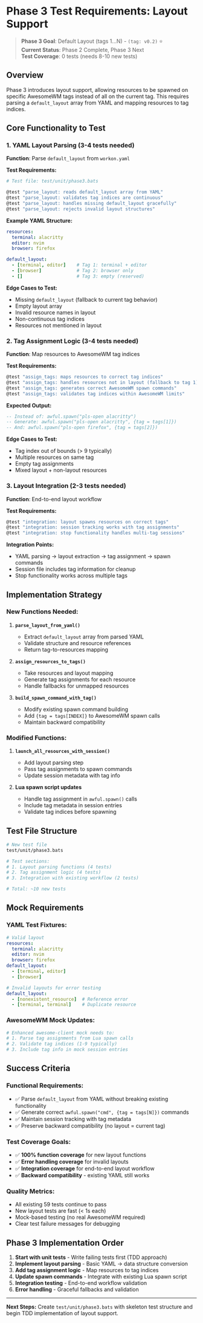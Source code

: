 # Phase 3 Test Requirements: Layout Support

> **Phase 3 Goal**: Default Layout (tags 1…N) - `(tag: v0.2)` ⭐  
> **Current Status**: Phase 2 Complete, Phase 3 Next  
> **Test Coverage**: 0 tests (needs 8-10 new tests)

## Overview

Phase 3 introduces layout support, allowing resources to be spawned on specific AwesomeWM tags instead of all on the current tag. This requires parsing a `default_layout` array from YAML and mapping resources to tag indices.

## Core Functionality to Test

### 1. **YAML Layout Parsing** (3-4 tests needed)

**Function**: Parse `default_layout` from `workon.yaml`

**Test Requirements:**
```bash
# Test file: test/unit/phase3.bats

@test "parse_layout: reads default_layout array from YAML"
@test "parse_layout: validates tag indices are continuous" 
@test "parse_layout: handles missing default_layout gracefully"
@test "parse_layout: rejects invalid layout structures"
```

**Example YAML Structure:**
```yaml
resources:
  terminal: alacritty
  editor: nvim
  browser: firefox

default_layout:
  - [terminal, editor]    # Tag 1: terminal + editor
  - [browser]             # Tag 2: browser only
  - []                    # Tag 3: empty (reserved)
```

**Edge Cases to Test:**
- Missing `default_layout` (fallback to current tag behavior)
- Empty layout array
- Invalid resource names in layout
- Non-continuous tag indices
- Resources not mentioned in layout

### 2. **Tag Assignment Logic** (3-4 tests needed)

**Function**: Map resources to AwesomeWM tag indices

**Test Requirements:**
```bash
@test "assign_tags: maps resources to correct tag indices"
@test "assign_tags: handles resources not in layout (fallback to tag 1)"
@test "assign_tags: generates correct AwesomeWM spawn commands"
@test "assign_tags: validates tag indices within AwesomeWM limits"
```

**Expected Output:**
```lua
-- Instead of: awful.spawn("pls-open alacritty")
-- Generate: awful.spawn("pls-open alacritty", {tag = tags[1]})
-- And: awful.spawn("pls-open firefox", {tag = tags[2]})
```

**Edge Cases to Test:**
- Tag index out of bounds (> 9 typically)
- Multiple resources on same tag
- Empty tag assignments
- Mixed layout + non-layout resources

### 3. **Layout Integration** (2-3 tests needed)

**Function**: End-to-end layout workflow

**Test Requirements:**
```bash
@test "integration: layout spawns resources on correct tags"
@test "integration: session tracking works with tag assignments" 
@test "integration: stop functionality handles multi-tag sessions"
```

**Integration Points:**
- YAML parsing → layout extraction → tag assignment → spawn commands
- Session file includes tag information for cleanup
- Stop functionality works across multiple tags

## Implementation Strategy

### **New Functions Needed:**

1. **`parse_layout_from_yaml()`**
   - Extract `default_layout` array from parsed YAML
   - Validate structure and resource references
   - Return tag-to-resources mapping

2. **`assign_resources_to_tags()`**
   - Take resources and layout mapping
   - Generate tag assignments for each resource
   - Handle fallbacks for unmapped resources

3. **`build_spawn_command_with_tag()`**
   - Modify existing spawn command building
   - Add `{tag = tags[INDEX]}` to AwesomeWM spawn calls
   - Maintain backward compatibility

### **Modified Functions:**

1. **`launch_all_resources_with_session()`**
   - Add layout parsing step
   - Pass tag assignments to spawn commands
   - Update session metadata with tag info

2. **Lua spawn script updates**
   - Handle tag assignment in `awful.spawn()` calls
   - Include tag metadata in session entries
   - Validate tag indices before spawning

## Test File Structure

```bash
# New test file
test/unit/phase3.bats

# Test sections:
# 1. Layout parsing functions (4 tests)
# 2. Tag assignment logic (4 tests) 
# 3. Integration with existing workflow (2 tests)

# Total: ~10 new tests
```

## Mock Requirements

### **YAML Test Fixtures:**
```yaml
# Valid layout
resources:
  terminal: alacritty
  editor: nvim
  browser: firefox
default_layout:
  - [terminal, editor]
  - [browser]

# Invalid layouts for error testing
default_layout:
  - [nonexistent_resource]  # Reference error
  - [terminal, terminal]    # Duplicate resource
```

### **AwesomeWM Mock Updates:**
```bash
# Enhanced awesome-client mock needs to:
# 1. Parse tag assignments from Lua spawn calls
# 2. Validate tag indices (1-9 typically)
# 3. Include tag info in mock session entries
```

## Success Criteria

### **Functional Requirements:**
- ✅ Parse `default_layout` from YAML without breaking existing functionality
- ✅ Generate correct `awful.spawn("cmd", {tag = tags[N]})` commands  
- ✅ Maintain session tracking with tag metadata
- ✅ Preserve backward compatibility (no layout = current tag)

### **Test Coverage Goals:**
- ✅ **100% function coverage** for new layout functions
- ✅ **Error handling coverage** for invalid layouts
- ✅ **Integration coverage** for end-to-end layout workflow
- ✅ **Backward compatibility** - existing YAML still works

### **Quality Metrics:**
- All existing 59 tests continue to pass
- New layout tests are fast (< 1s each)
- Mock-based testing (no real AwesomeWM required)
- Clear test failure messages for debugging

## Phase 3 Implementation Order

1. **Start with unit tests** - Write failing tests first (TDD approach)
2. **Implement layout parsing** - Basic YAML → data structure conversion
3. **Add tag assignment logic** - Map resources to tag indices
4. **Update spawn commands** - Integrate with existing Lua spawn script
5. **Integration testing** - End-to-end workflow validation
6. **Error handling** - Graceful fallbacks and validation

---

**Next Steps:** Create `test/unit/phase3.bats` with skeleton test structure and begin TDD implementation of layout support.